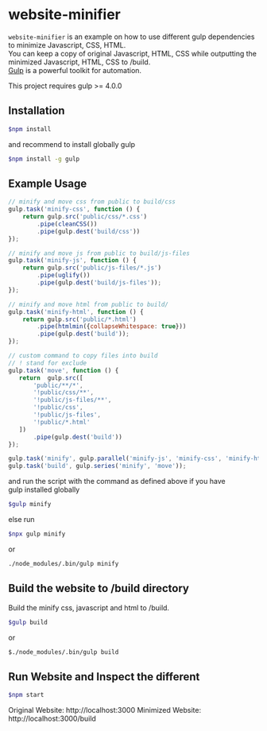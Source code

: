 # website-minifier
`website-minifier` is an example on how to use different gulp dependencies to minimize Javascript, CSS, HTML.  
 You can keep a copy of original Javascript, HTML, CSS while outputting the minimized Javascript, HTML, CSS to /build.  
 [Gulp](https://github.com/gulpjs/gulp) is a powerful toolkit for automation.

This project requires gulp >= 4.0.0

## Installation 
```sh
$npm install
````

and recommend to install globally gulp

```sh
$npm install -g gulp
```


## Example Usage
```js
// minify and move css from public to build/css 
gulp.task('minify-css', function () {
    return gulp.src('public/css/*.css')
        .pipe(cleanCSS())
        .pipe(gulp.dest('build/css'))
});

// minify and move js from public to build/js-files
gulp.task('minify-js', function () {
    return gulp.src('public/js-files/*.js')
        .pipe(uglify())
        .pipe(gulp.dest('build/js-files'));
});

// minify and move html from public to build/
gulp.task('minify-html', function () {
    return gulp.src('public/*.html')
        .pipe(htmlmin({collapseWhitespace: true}))
        .pipe(gulp.dest('build'));
});

// custom command to copy files into build
// ! stand for exclude
gulp.task('move', function () {
   return  gulp.src([
       'public/**/*',
       '!public/css/**',
       '!public/js-files/**',
       '!public/css',
       '!public/js-files',
       '!public/*.html'
   ])
       .pipe(gulp.dest('build'))
});

gulp.task('minify', gulp.parallel('minify-js', 'minify-css', 'minify-html'));
gulp.task('build', gulp.series('minify', 'move'));
```
and run the script with the command as defined above if you have  
gulp installed globally

```sh
$gulp minify 
```

else run 

```sh
$npx gulp minify
```

or
 
```sh
./node_modules/.bin/gulp minify
```

## Build the website to /build directory

Build the minify css, javascript and html to /build.
```sh
$gulp build
```

or 

```sh
$./node_modules/.bin/gulp build
```

## Run Website and Inspect the different
```sh
$npm start
```
Original Website: http://localhost:3000
Minimized Website: http://localhost:3000/build
